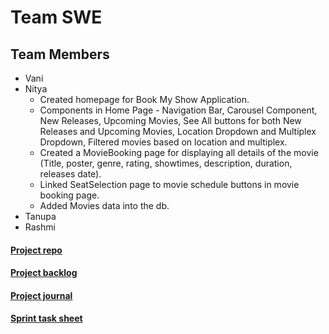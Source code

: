# Team SWE
## Team Members
* Vani
* Nitya
  - Created homepage for Book My Show Application.
  - Components in Home Page - Navigation Bar, Carousel 
    Component, New Releases, Upcoming Movies, See All buttons for both New Releases and Upcoming Movies, Location Dropdown and Multiplex Dropdown, Filtered movies based on location and 
    multiplex.
  - Created a MovieBooking page for displaying all details of the movie (Title, poster, genre, rating, showtimes, description, duration, releases date).
  - Linked SeatSelection page to movie schedule buttons in movie booking page.
  - Added Movies data into the db.
* Tanupa
* Rashmi

#### [Project repo](https://github.com/gopinathsjsu/team-project-swe/tree/master)
#### [Project backlog](https://docs.google.com/spreadsheets/d/1Vp7y_yNG8E_2IXD0PCCNqV-gu_kiEn4KwN2t2rp0cNc/edit?usp=drive_link)
#### [Project journal](https://drive.google.com/drive/folders/1UNs8ECa3x-ZLph5XEBL7MZQElcy2R4dY?usp=drive_link)
#### [Sprint task sheet](https://docs.google.com/spreadsheets/d/1lffAHhdplSi4oc8NDlnvqoF-C-uH_2GBhyjHBrNt2MY/edit?usp=drive_link)
